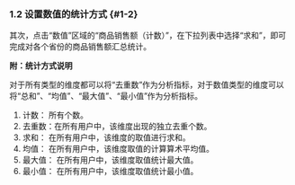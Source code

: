 ### 1.2 设置数值的统计方式 {#1-2}

其次，点击“数值”区域的“商品销售额（计数）”，在下拉列表中选择“求和”，即可完成对各个省份的商品销售额汇总统计。

**附：统计方式说明**

对于所有类型的维度都可以将“去重数”作为分析指标，对于数值类型的维度可以将“总和”、“均值”、“最大值”、“最小值”作为分析指标。

1.  计数： 所有个数。
2.  去重数：在所有用户中，该维度出现的独立去重个数。
3.  求和： 在所有用户中，该维度的取值进行求和。
4.  均值： 在所有用户中，该维度取值的计算算术平均值。
5.  最大值： 在所有用户中，该维度取值统计最大值。
6.  最小值： 在所有用户中，该维度取值统计最小值。